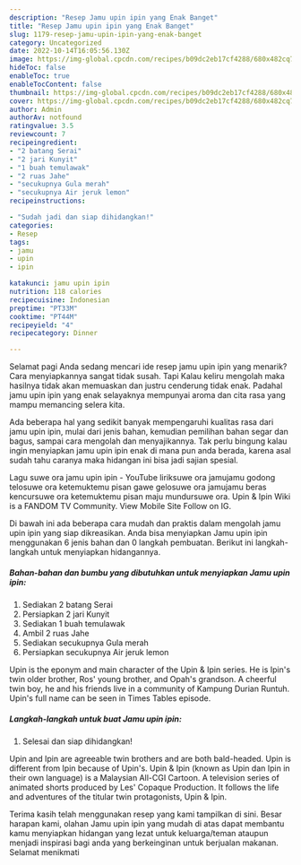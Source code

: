 ```yaml
---
description: "Resep Jamu upin ipin yang Enak Banget"
title: "Resep Jamu upin ipin yang Enak Banget"
slug: 1179-resep-jamu-upin-ipin-yang-enak-banget
category: Uncategorized
date: 2022-10-14T16:05:56.130Z
image: https://img-global.cpcdn.com/recipes/b09dc2eb17cf4288/680x482cq70/jamu-upin-ipin-foto-resep-utama.jpg
hideToc: false
enableToc: true
enableTocContent: false
thumbnail: https://img-global.cpcdn.com/recipes/b09dc2eb17cf4288/680x482cq70/jamu-upin-ipin-foto-resep-utama.jpg
cover: https://img-global.cpcdn.com/recipes/b09dc2eb17cf4288/680x482cq70/jamu-upin-ipin-foto-resep-utama.jpg
author: Admin
authorAv: notfound
ratingvalue: 3.5
reviewcount: 7
recipeingredient:
- "2 batang Serai"
- "2 jari Kunyit"
- "1 buah temulawak"
- "2 ruas Jahe"
- "secukupnya Gula merah"
- "secukupnya Air jeruk lemon"
recipeinstructions:

- "Sudah jadi dan siap dihidangkan!"
categories:
- Resep
tags:
- jamu
- upin
- ipin

katakunci: jamu upin ipin 
nutrition: 118 calories
recipecuisine: Indonesian
preptime: "PT33M"
cooktime: "PT44M"
recipeyield: "4"
recipecategory: Dinner

---
```



Selamat pagi Anda sedang mencari ide resep jamu upin ipin yang menarik? Cara menyiapkannya sangat tidak susah. Tapi Kalau keliru mengolah maka hasilnya tidak akan memuaskan dan justru cenderung tidak enak. Padahal jamu upin ipin yang enak selayaknya mempunyai aroma dan cita rasa yang mampu memancing selera kita.


Ada beberapa hal yang sedikit banyak mempengaruhi kualitas rasa dari jamu upin ipin, mulai dari jenis bahan, kemudian pemilihan bahan segar dan bagus, sampai cara mengolah dan menyajikannya. Tak perlu bingung kalau ingin menyiapkan jamu upin ipin enak di mana pun anda berada, karena asal sudah tahu caranya maka hidangan ini bisa jadi sajian spesial.

Lagu suwe ora jamu upin ipin - YouTube liriksuwe ora jamujamu godong telosuwe ora ketemuktemu pisan gawe gelosuwe ora jamujamu beras kencursuwe ora ketemuktemu pisan maju mundursuwe ora. Upin &amp; Ipin Wiki is a FANDOM TV Community. View Mobile Site Follow on IG.


Di bawah ini ada beberapa cara mudah dan praktis dalam mengolah jamu upin ipin yang siap dikreasikan. Anda bisa menyiapkan Jamu upin ipin menggunakan 6 jenis bahan dan 0 langkah pembuatan. Berikut ini langkah-langkah untuk menyiapkan hidangannya.

<!--inarticleads1-->

##### Bahan-bahan dan bumbu yang dibutuhkan untuk menyiapkan Jamu upin ipin:

1. Sediakan 2 batang Serai
1. Persiapkan 2 jari Kunyit
1. Sediakan 1 buah temulawak
1. Ambil 2 ruas Jahe
1. Sediakan secukupnya Gula merah
1. Persiapkan secukupnya Air jeruk lemon


Upin is the eponym and main character of the Upin &amp; Ipin series. He is Ipin&#39;s twin older brother, Ros&#39; young brother, and Opah&#39;s grandson. A cheerful twin boy, he and his friends live in a community of Kampung Durian Runtuh. Upin&#39;s full name can be seen in Times Tables episode. 

<!--inarticleads2-->

##### Langkah-langkah untuk buat Jamu upin ipin:


1. Selesai dan siap dihidangkan!

Upin and Ipin are agreeable twin brothers and are both bald-headed. Upin is different from Ipin because of Upin&#39;s. Upin &amp; Ipin (known as Upin dan Ipin in their own language) is a Malaysian All-CGI Cartoon. A television series of animated shorts produced by Les&#39; Copaque Production. It follows the life and adventures of the titular twin protagonists, Upin &amp; Ipin. 

Terima kasih telah menggunakan resep yang kami tampilkan di sini. Besar harapan kami, olahan Jamu upin ipin yang mudah di atas dapat membantu kamu menyiapkan hidangan yang lezat untuk keluarga/teman ataupun menjadi inspirasi bagi anda yang berkeinginan untuk berjualan makanan. Selamat menikmati
